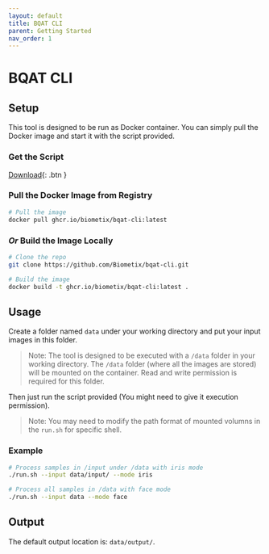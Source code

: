 ```yaml
---
layout: default
title: BQAT CLI
parent: Getting Started
nav_order: 1
---
```


# BQAT CLI

## Setup

This tool is designed to be run as Docker container. You can simply pull the Docker image and start it with the script provided.

### Get the Script

[Download](https://github.com/Biometix/bqat-cli/blob/main/run.sh){: .btn }

### Pull the Docker Image from Registry

``` sh
# Pull the image
docker pull ghcr.io/biometix/bqat-cli:latest
```

### _Or_ Build the Image Locally

``` sh
# Clone the repo
git clone https://github.com/Biometix/bqat-cli.git

# Build the image
docker build -t ghcr.io/biometix/bqat-cli:latest .
```

## Usage

Create a folder named `data` under your working directory and put your input images in this folder.

> Note: The tool is designed to be executed with a `/data` folder in your working directory. The `/data` folder (where all the images are stored) will be mounted on the container. Read and write permission is required for this folder.

Then just run the script provided (You might need to give it execution permission).

> Note: You may need to modify the path format of mounted volumns in the `run.sh` for specific shell.

### Example

``` sh
# Process samples in /input under /data with iris mode
./run.sh --input data/input/ --mode iris

# Process all samples in /data with face mode
./run.sh --input data --mode face
```

## Output

The default output location is: `data/output/`.
